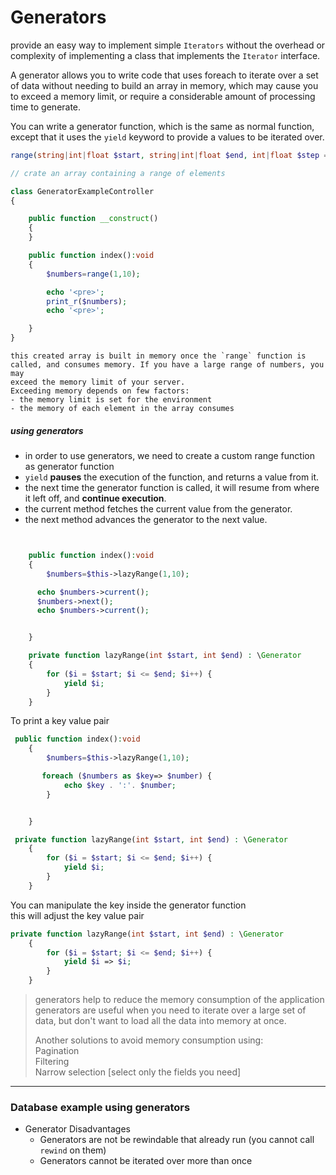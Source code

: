 # Generators
provide an easy way to implement simple `Iterators` without the overhead or complexity of implementing a class that
implements the `Iterator` interface.

A generator allows you to write code that uses foreach to iterate over a set of data without needing to build an array
in memory, which may cause you to exceed a memory limit, or require a considerable amount of processing time to generate.

You can write a generator function, which is the same as normal function, except that it uses the `yield` keyword to
 provide a values to be iterated over.

```php
range(string|int|float $start, string|int|float $end, int|float $step = 1): array

// crate an array containing a range of elements
```

```php
class GeneratorExampleController
{

    public function __construct()
    {
    }

    public function index():void
    {
        $numbers=range(1,10);

        echo '<pre>';
        print_r($numbers);
        echo '<pre>';

    }
}
```
```
this created array is built in memory once the `range` function is called, and consumes memory. If you have a large range of numbers, you may
exceed the memory limit of your server.
Exceeding memory depends on few factors:
- the memory limit is set for the environment 
- the memory of each element in the array consumes
```

##### using generators
* in order to use generators, we need to create a custom range function as generator function 
* `yield` **pauses** the execution of the function, and returns a value from it.
* the next time the generator function is called, it will resume from where it left off, and **continue execution**.
* the current method fetches the current value from the generator.
* the next method advances the generator to the next value.



```php


    public function index():void
    {
        $numbers=$this->lazyRange(1,10);

      echo $numbers->current();
      $numbers->next();
      echo $numbers->current();


    }

    private function lazyRange(int $start, int $end) : \Generator
    {
        for ($i = $start; $i <= $end; $i++) {
            yield $i;
        }
    }
```
To print a key value pair
```php
 public function index():void
    {
        $numbers=$this->lazyRange(1,10);

       foreach ($numbers as $key=> $number) {
            echo $key . ':'. $number;
        }


    }

 private function lazyRange(int $start, int $end) : \Generator
    {
        for ($i = $start; $i <= $end; $i++) {
            yield $i;
        }
    }
```
You can manipulate the key inside the generator function <br>
this will adjust the key value pair 
```php
private function lazyRange(int $start, int $end) : \Generator
    {
        for ($i = $start; $i <= $end; $i++) {
            yield $i => $i;
        }
    }
```
> generators help to reduce the memory consumption of the application<br>
> generators are useful when you need to iterate over a large set of data, but don't want to load all the data into memory at once.<br>
> 
> Another solutions to avoid memory consumption using:<br>
> Pagination<br>
> Filtering<br>
> Narrow selection [select only the fields you need]<br>

---
### Database example using generators


* Generator Disadvantages
    * Generators are not be rewindable that already run (you cannot call `rewind` on them) 
    * Generators cannot be iterated over more than once
